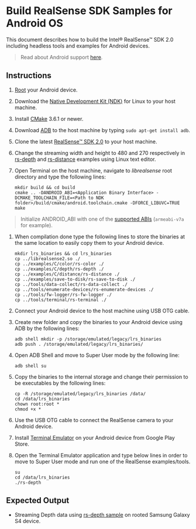# Build RealSense SDK Samples for Android OS

This document describes how to build the Intel® RealSense™ SDK 2.0 including headless tools and examples for Android devices.

> Read about Android support [here](android.md).

## Instructions

1. [Root](https://www.wikihow.tech/Root-Android-Phones) your Android device.
2. Download the [Native Development Kit \(NDK\)](https://developer.android.com/ndk/downloads/index.html) for Linux to your host machine.
3. Install [CMake](https://cmake.org/) 3.6.1 or newer.
4. Download [ADB](https://developer.android.com/studio/command-line/adb.html) to the host machine by typing `sudo apt-get install adb`.
5. Clone the latest [RealSense™ SDK 2.0](https://github.com/IntelRealSense/librealsense/releases) to your host machine.
6. Change the streaming width and height to 480 and 270 respectively in [rs-depth](https://github.com/IntelRealSense/librealsense/blob/7724c1d8717f4e6b4486ae7b106559a889de4a1c/examples/C/depth/rs-depth.c#L21) and [rs-distance](https://github.com/IntelRealSense/librealsense/blob/7724c1d8717f4e6b4486ae7b106559a889de4a1c/examples/C/distance/rs-distance.c#L21) examples using Linux text editor.
7. Open Terminal on the host machine, navigate to _librealsense_ root directory and type the following lines:

   ```text
   mkdir build && cd build
   cmake .. -DANDROID_ABI=<Application Binary Interface> -DCMAKE_TOOLCHAIN_FILE=<Path to NDK folder>/build/cmake/android.toolchain.cmake -DFORCE_LIBUVC=TRUE
   make
   ```

> Initialize ANDROID\_ABI with one of the [supported ABIs](https://developer.android.com/ndk/guides/abis.html#sa) \(`armeabi-v7a` for example\).

1. When compilation done type the following lines to store the binaries at the same location to easily copy them to your Android device.

   ```text
   mkdir lrs_binaries && cd lrs_binaries
   cp ../librealsense2.so ./
   cp ../examples/C/color/rs-color ./
   cp ../examples/C/depth/rs-depth ./
   cp ../examples/C/distance/rs-distance ./
   cp ../examples/save-to-disk/rs-save-to-disk ./
   cp ../tools/data-collect/rs-data-collect ./
   cp ../tools/enumerate-devices/rs-enumerate-devices ./
   cp ../tools/fw-logger/rs-fw-logger ./
   cp ../tools/terminal/rs-terminal ./
   ```

2. Connect your Android device to the host machine using USB OTG cable.
3. Create new folder and copy the binaries to your Android device using ADB by the following lines:

   ```text
   adb shell mkdir -p /storage/emulated/legacy/lrs_binaries
   adb push . /storage/emulated/legacy/lrs_binaries/
   ```

4. Open ADB Shell and move to Super User mode by the following line:

   ```text
   adb shell su
   ```

5. Copy the binaries to the internal storage and change their permission to be executables by the following lines:

   ```text
   cp -R /storage/emulated/legacy/lrs_binaries /data/
   cd /data/lrs_binaries
   chown root:root *
   chmod +x *
   ```

6. Use the USB OTG cable to connect the RealSense camera to your Android device.
7. Install [Terminal Emulator](https://en.wikipedia.org/wiki/Terminal_emulator) on your Android device from Google Play Store.
8. Open the Terminal Emulator application and type below lines in order to move to Super User mode and run one of the RealSense examples/tools.

   ```text
   su
   cd /data/lrs_binaries
   ./rs-depth
   ```

## Expected Output

* Streaming Depth data using [rs-depth sample](https://github.com/IntelRealSense/librealsense/tree/master/examples/C/depth) on rooted Samsung Galaxy S4 device.

